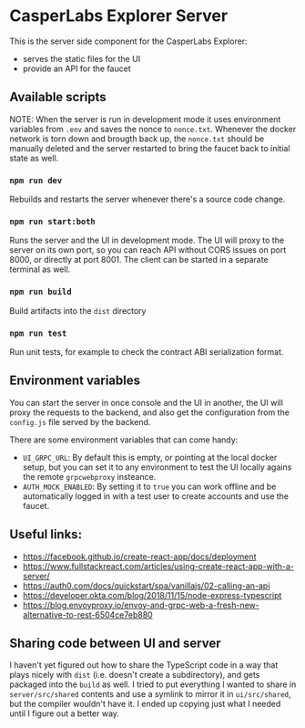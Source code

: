 # CasperLabs Explorer Server

This is the server side component for the CasperLabs Explorer:

- serves the static files for the UI
- provide an API for the faucet

## Available scripts

NOTE: When the server is run in development mode it uses environment variables from `.env` and saves the nonce to `nonce.txt`. Whenever the docker network is torn down and brougth back up, the `nonce.txt` should be manually deleted and the server restarted to bring the faucet back to initial state as well.

### `npm run dev`

Rebuilds and restarts the server whenever there's a source code change.

### `npm run start:both`

Runs the server and the UI in development mode. The UI will proxy to the server on its own port, so you can reach API without CORS issues on port 8000, or directly at port 8001. The client can be started in a separate terminal as well.

### `npm run build`

Build artifacts into the `dist` directory

### `npm run test`

Run unit tests, for example to check the contract ABI serialization format.

## Environment variables

You can start the server in once console and the UI in another, the UI will proxy the requests to the backend, and also get the configuration from the `config.js` file served by the backend.

There are some environment variables that can come handy:

- `UI_GRPC_URL`: By default this is empty, or pointing at the local docker setup, but you can set it to any environment to test the UI locally agains the remote `grpcwebproxy` insteance.
- `AUTH_MOCK_ENABLED`: By setting it to `true` you can work offline and be automatically logged in with a test user to create accounts and use the faucet.

## Useful links:

- https://facebook.github.io/create-react-app/docs/deployment
- https://www.fullstackreact.com/articles/using-create-react-app-with-a-server/
- https://auth0.com/docs/quickstart/spa/vanillajs/02-calling-an-api
- https://developer.okta.com/blog/2018/11/15/node-express-typescript
- https://blog.envoyproxy.io/envoy-and-grpc-web-a-fresh-new-alternative-to-rest-6504ce7eb880

## Sharing code between UI and server

I haven't yet figured out how to share the TypeScript code in a way that plays nicely with `dist` (i.e. doesn't create a subdirectory), and gets packaged into the `build` as well. I tried to put everything I wanted to share in `server/src/shared` contents and use a symlink to mirror it in `ui/src/shared`, but the compiler wouldn't have it. I ended up copying just what I needed until I figure out a better way.

